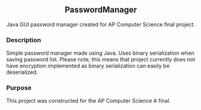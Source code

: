 <h2 align="center">PasswordManager</h2>
<p align="center">
  Java GUI password manager created for AP Computer Science final project. 
</p>

### Description

Simple password manager made using Java. Uses binary serialization when saving password list. Please note, this means that project currently does not have encryption implemented as binary serialization can easily be deserialized.

### Purpose

This project was constructed for the AP Computer Science A final.
